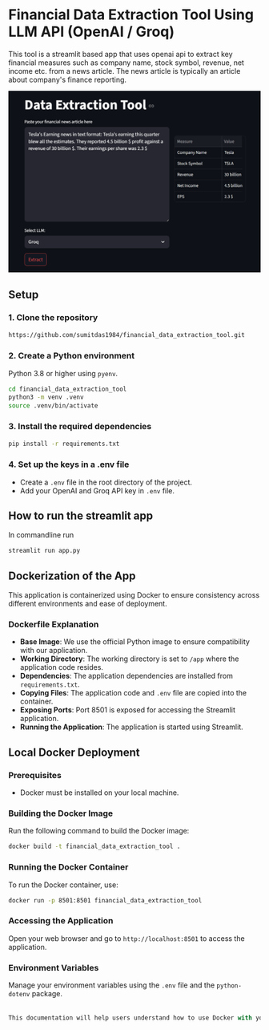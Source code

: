 # Financial Data Extraction Tool Using LLM API (OpenAI / Groq)

This tool is a streamlit based app that uses openai api to extract key financial measures such as company name, stock symbol, revenue, net income etc. from a news article. The news article is typically an article about company's finance reporting. 

![Alt Text](./tool.png)


## Setup

### 1. Clone the repository
```bash
https://github.com/sumitdas1984/financial_data_extraction_tool.git
```

### 2. Create a Python environment
Python 3.8 or higher using `pyenv`. 

``` bash
cd financial_data_extraction_tool
python3 -m venv .venv
source .venv/bin/activate
```

### 3. Install the required dependencies
```bash
pip install -r requirements.txt
```

### 4. Set up the keys in a .env file
- Create a `.env` file in the root directory of the project. 
- Add your OpenAI and Groq API key in `.env` file.

## How to run the streamlit app
In commandline run
```bash
streamlit run app.py
```

## Dockerization of the App

This application is containerized using Docker to ensure consistency across different environments and ease of deployment.

### Dockerfile Explanation

- **Base Image**: We use the official Python image to ensure compatibility with our application.
- **Working Directory**: The working directory is set to `/app` where the application code resides.
- **Dependencies**: The application dependencies are installed from `requirements.txt`.
- **Copying Files**: The application code and `.env` file are copied into the container.
- **Exposing Ports**: Port 8501 is exposed for accessing the Streamlit application.
- **Running the Application**: The application is started using Streamlit.

## Local Docker Deployment

### Prerequisites

- Docker must be installed on your local machine.

### Building the Docker Image

Run the following command to build the Docker image:

```bash
docker build -t financial_data_extraction_tool .
```

### Running the Docker Container

To run the Docker container, use:

```bash
docker run -p 8501:8501 financial_data_extraction_tool
```

### Accessing the Application

Open your web browser and go to `http://localhost:8501` to access the application.

### Environment Variables

Manage your environment variables using the `.env` file and the `python-dotenv` package.

```javascript

This documentation will help users understand how to use Docker with your application effectively. If you would like to add or modify any specific sections, please let me know!
```
